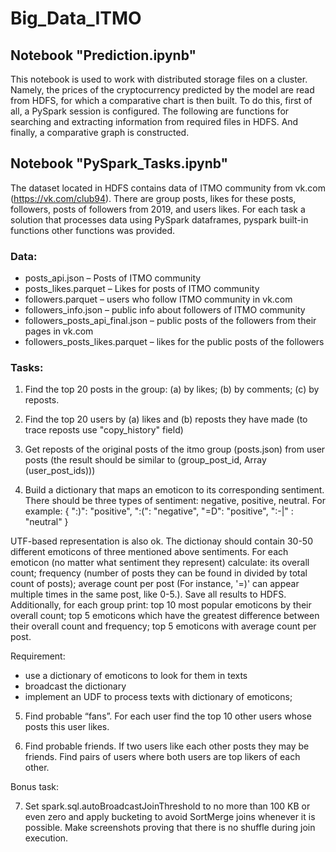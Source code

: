 # Big_Data_ITMO


## Notebook "Prediction.ipynb"

This notebook is used to work with distributed storage files on a cluster. Namely, the prices of the cryptocurrency predicted by the model are read from HDFS, for which a comparative chart is then built.
To do this, first of all, a PySpark session is configured. The following are functions for searching and extracting information from required files in HDFS. And finally, a comparative graph is constructed.


## Notebook "PySpark_Tasks.ipynb"


The dataset located in HDFS contains data of ITMO community from vk.com (https://vk.com/club94). There are group posts, likes for these posts, followers, posts of followers from 2019, and users likes. For each task a solution that processes data using PySpark dataframes, pyspark built-in functions other functions was provided.

### Data:
- posts_api.json – Posts of ITMO community
- posts_likes.parquet – Likes for posts of ITMO community
- followers.parquet – users who follow ITMO community in vk.com
- followers_info.json – public info about followers of ITMO community
- followers_posts_api_final.json – public posts of the followers from their pages in vk.com 
- followers_posts_likes.parquet – likes for the public posts of the followers

### Tasks:
1) Find the top 20 posts in the group: (a) by likes; (b) by comments; (c) by reposts. 

2) Find the top 20 users by (a) likes and (b) reposts they have made (to trace reposts use "copy_history" field) 

3) Get reposts of the original posts of the itmo group (posts.json) from user posts (the result should be similar to (group_post_id, Array (user_post_ids)))

4) Build a dictionary that maps an emoticon to its corresponding sentiment. There should be three types of sentiment: negative, positive, neutral. For example:
{
   ":)": "positive",
   ":(": "negative",
    "=D": "positive",
    ":-|" : "neutral"
} 

UTF-based representation is also ok. The dictionay should contain 30-50 different emoticons of three mentioned above sentiments. For each emoticon (no matter what sentiment they represent) calculate: its overall count; frequency (number of posts they can be found in divided by total count of posts); average count per post (For instance, '=)' can appear multiple times in the same post, like 0-5.). Save all results to HDFS. Additionally, for each group print: top 10 most popular emoticons by their overall count; top 5 emoticons which have the greatest difference between their overall count and frequency; top 5 emoticons with average count per post.

   Requirement: 
   - use a dictionary of emoticons to look for them in texts
   - broadcast the dictionary
   - implement an UDF to process texts with dictionary of emoticons;

5) Find probable “fans”. For each user find the top 10 other users whose posts this user likes. 

6) Find probable friends. If two users like each other posts they may be friends. Find pairs of users where both users are top likers of each other.

Bonus task:

7) Set spark.sql.autoBroadcastJoinThreshold to no more than 100 KB or even zero and apply bucketing to avoid SortMerge joins whenever it is possible. Make screenshots proving that there is no shuffle during join execution.

